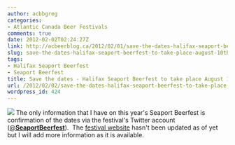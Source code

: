 ```yaml
---
author: acbbgreg
categories:
- Atlantic Canada Beer Festivals
comments: true
date: 2012-02-02T02:24:27Z
link: http://acbeerblog.ca/2012/02/01/save-the-dates-halifax-seaport-beerfest-to-take-place-august-10th-11th/
slug: save-the-dates-halifax-seaport-beerfest-to-take-place-august-10th-11th
tags:
- Halifax Seaport Beerfest
- Seaport Beerfest
title: Save the dates - Halifax Seaport Beerfest to take place August 10th & 11th
url: /2012/02/02/save-the-dates-halifax-seaport-beerfest-to-take-place-august-10th-11th/
wordpress_id: 424
---
```


[![](http://acbeerblog.ca/wp-content/uploads/2012/02/beerfest-index-link.jpg)](http://acbeerblog.ca/wp-content/uploads/2012/02/beerfest-index-link.jpg) The only information that I have on this year's Seaport Beerfest is confirmation of the dates via the festival's Twitter account ([@**SeaportBeerfest**](https://twitter.com/#%21/SeaportBeerfest)).  The [festival website](http://www.seaportbeerfest.com/) hasn't been updated as of yet but I will add more information as it is available.
